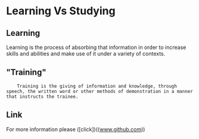 # Learning Vs Studying  
## Learning
Learning is the process of absorbing that information in order to increase skills and abilities and make use of it under a variety of contexts.  


## "Training"
        Training is the giving of information and knowledge, through speech, the written word or other methods of demonstration in a manner that instructs the trainee.   

## Link
For more information please ([click])((www.github.com)) 